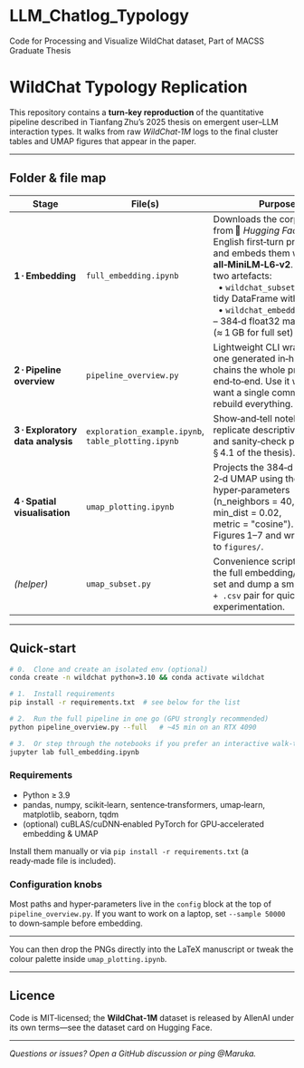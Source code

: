 # LLM_Chatlog_Typology
Code for Processing and Visualize WildChat dataset, Part of MACSS Graduate Thesis
# WildChat Typology Replication

This repository contains a **turn‑key reproduction** of the quantitative pipeline described in Tianfang Zhu’s 2025 thesis on emergent user–LLM interaction types.  It walks from raw *WildChat‑1M* logs to the final cluster tables and UMAP figures that appear in the paper.

---

## Folder & file map

| Stage                             | File(s)                                             | Purpose                                                                                                                                                                                                                                                                                    |
| --------------------------------- | --------------------------------------------------- | ------------------------------------------------------------------------------------------------------------------------------------------------------------------------------------------------------------------------------------------------------------------------------------------ |
| **1 · Embedding**                 | `full_embedding.ipynb`                              | Downloads the corpus from 🤗 *Hugging Face*, filters English first‑turn prompts, and embeds them with **all‑MiniLM‑L6‑v2**.  Produces two artefacts:<br>  • `wildchat_subset.parquet` – tidy DataFrame with metadata<br>  • `wildchat_embeddings.jsonl` – 384‑d float32 matrix (≈ 1 GB for full set) |
| **2 · Pipeline overview**         | `pipeline_overview.py`                              | Lightweight CLI wrapper (the one generated in‑house) that chains the whole process end‑to‑end.  Use it when you want a single command to rebuild everything.                                                                                                                               |
| **3 · Exploratory data analysis** | `exploration_example.ipynb`, `table_plotting.ipynb` | Show‑and‑tell notebooks that replicate descriptive tables and sanity‑check plots (see § 4.1 of the thesis).                                                                                                                                                                                |
| **4 · Spatial visualisation**     | `umap_plotting.ipynb`                               | Projects the 384‑d space to 2‑d UMAP using the thesis hyper‑parameters (n\_neighbors = 40, min\_dist = 0.02, metric = "cosine").  Generates Figures 1–7 and writes them to `figures/`.                                                                                                     |
| *(helper)*                        | `umap_subset.py`                                    | Convenience script to slice the full embedding/metadata set and dump a smaller `.npy + .csv` pair for quick experimentation.                                                                                                                                                               |

---

## Quick‑start

```bash
# 0.  Clone and create an isolated env (optional)
conda create -n wildchat python=3.10 && conda activate wildchat

# 1.  Install requirements
pip install -r requirements.txt  # see below for the list

# 2.  Run the full pipeline in one go (GPU strongly recommended)
python pipeline_overview.py --full   # ~45 min on an RTX 4090

# 3.  Or step through the notebooks if you prefer an interactive walk‑through
jupyter lab full_embedding.ipynb
```

### Requirements

* Python ≥ 3.9
* pandas, numpy, scikit‑learn, sentence‑transformers, umap‑learn, matplotlib, seaborn, tqdm
* (optional) cuBLAS/cuDNN‑enabled PyTorch for GPU‑accelerated embedding & UMAP

Install them manually or via `pip install -r requirements.txt` (a ready‑made file is included).

### Configuration knobs

Most paths and hyper‑parameters live in the `config` block at the top of `pipeline_overview.py`.  If you want to work on a laptop, set `--sample 50000` to down‑sample before embedding.

---


You can then drop the PNGs directly into the LaTeX manuscript or tweak the colour palette inside `umap_plotting.ipynb`.

---

## Licence

Code is MIT‑licensed; the **WildChat‑1M** dataset is released by AllenAI under its own terms—see the dataset card on Hugging Face.

---

*Questions or issues?  Open a GitHub discussion or ping @Maruka.*
